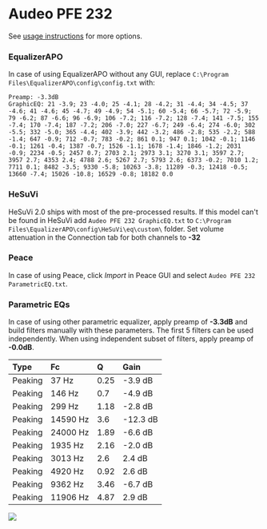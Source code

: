 # Audeo PFE 232
See [usage instructions](https://github.com/jaakkopasanen/AutoEq#usage) for more options.

### EqualizerAPO
In case of using EqualizerAPO without any GUI, replace `C:\Program Files\EqualizerAPO\config\config.txt`
with:
```
Preamp: -3.3dB
GraphicEQ: 21 -3.9; 23 -4.0; 25 -4.1; 28 -4.2; 31 -4.4; 34 -4.5; 37 -4.6; 41 -4.6; 45 -4.7; 49 -4.9; 54 -5.1; 60 -5.4; 66 -5.7; 72 -5.9; 79 -6.2; 87 -6.6; 96 -6.9; 106 -7.2; 116 -7.2; 128 -7.4; 141 -7.5; 155 -7.4; 170 -7.4; 187 -7.2; 206 -7.0; 227 -6.7; 249 -6.4; 274 -6.0; 302 -5.5; 332 -5.0; 365 -4.4; 402 -3.9; 442 -3.2; 486 -2.8; 535 -2.2; 588 -1.4; 647 -0.9; 712 -0.7; 783 -0.2; 861 0.1; 947 0.1; 1042 -0.1; 1146 -0.1; 1261 -0.4; 1387 -0.7; 1526 -1.1; 1678 -1.4; 1846 -1.2; 2031 -0.9; 2234 -0.5; 2457 0.7; 2703 2.1; 2973 3.1; 3270 3.1; 3597 2.7; 3957 2.7; 4353 2.4; 4788 2.6; 5267 2.7; 5793 2.6; 6373 -0.2; 7010 1.2; 7711 0.1; 8482 -3.5; 9330 -5.8; 10263 -3.8; 11289 -0.3; 12418 -0.5; 13660 -7.4; 15026 -10.8; 16529 -0.8; 18182 0.0
```

### HeSuVi
HeSuVi 2.0 ships with most of the pre-processed results. If this model can't be found in HeSuVi add
`Audeo PFE 232 GraphicEQ.txt` to `C:\Program Files\EqualizerAPO\config\HeSuVi\eq\custom\` folder.
Set volume attenuation in the Connection tab for both channels to **-32**

### Peace
In case of using Peace, click *Import* in Peace GUI and select `Audeo PFE 232 ParametricEQ.txt`.

### Parametric EQs
In case of using other parametric equalizer, apply preamp of **-3.3dB** and build filters manually
with these parameters. The first 5 filters can be used independently.
When using independent subset of filters, apply preamp of **-0.0dB**.

| Type    | Fc       |    Q | Gain     |
|:--------|:---------|:-----|:---------|
| Peaking | 37 Hz    | 0.25 | -3.9 dB  |
| Peaking | 146 Hz   | 0.7  | -4.9 dB  |
| Peaking | 299 Hz   | 1.18 | -2.8 dB  |
| Peaking | 14590 Hz | 3.6  | -12.3 dB |
| Peaking | 24000 Hz | 1.89 | -6.6 dB  |
| Peaking | 1935 Hz  | 2.16 | -2.0 dB  |
| Peaking | 3013 Hz  | 2.6  | 2.4 dB   |
| Peaking | 4920 Hz  | 0.92 | 2.6 dB   |
| Peaking | 9362 Hz  | 3.46 | -6.7 dB  |
| Peaking | 11906 Hz | 4.87 | 2.9 dB   |

![](https://raw.githubusercontent.com/jaakkopasanen/AutoEq/master/results/innerfidelity/sbaf-serious/Audeo%20PFE%20232/Audeo%20PFE%20232.png)